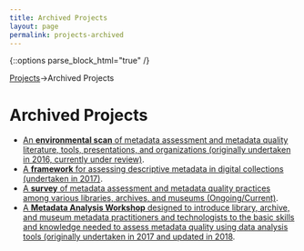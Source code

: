 ```yaml
---
title: Archived Projects
layout: page
permalink: projects-archived
---
```

   {::options parse_block_html="true" /}

<a href="/Sandbox/projects">Projects</a>->Archived Projects

<h1 id="top">Archived Projects</h1>


* [An <b>environmental scan</b> of metadata assessment and metadata quality literature, tools, presentations, and organizations (originally undertaken in 2016, currently under review)](/Sandbox/environmental-scan).
* [A <b>framework</b> for assessing descriptive metadata in digital collections (undertaken in 2017)](/Sandbox/framework).
* [A <b>survey</b> of metadata assessment and metadata quality practices among various libraries, archives, and museums (Ongoing/Current)](/Sandbox/benchmarks).
* [A <b>Metadata Analysis Workshop</b> designed to introduce library, archive, and museum metadata practitioners and technologists to the basic skills and knowledge needed to assess metadata quality using data analysis tools (originally undertaken in 2017 and updated in 2018](/Sandbox/metadata-workshop).
